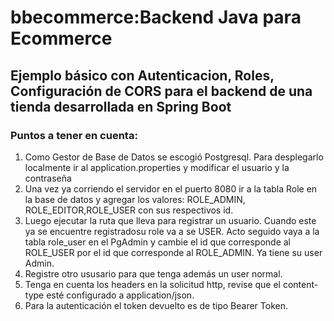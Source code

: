 # **bbecommerce:Backend Java para Ecommerce**

## Ejemplo básico con Autenticacion, Roles, Configuración de CORS para el backend de una tienda desarrollada en Spring Boot

### Puntos a tener en cuenta:

1. Como Gestor de Base de Datos se escogió Postgresql. Para desplegarlo localmente ir al application.properties y modificar el usuario y la contraseña
2. Una vez ya corriendo el servidor en el puerto 8080 ir a la tabla Role en la base de datos y agregar los valores: ROLE_ADMIN, ROLE_EDITOR,ROLE_USER con sus respectivos id.
3. Luego ejecutar la ruta que lleva para registrar un usuario. Cuando este ya se encuentre registradosu role va a se USER. Acto seguido vaya a la tabla role_user en el PgAdmin y cambie el id que corresponde al ROLE_USER por el id que corresponde al ROLE_ADMIN. Ya tiene su user Admin.
4. Registre otro ususario para que tenga además un user normal.
5. Tenga en cuenta los headers en la solicitud http, revise que el content-type esté configurado a application/json.
6. Para la autenticación el token devuelto es de tipo Bearer Token.
